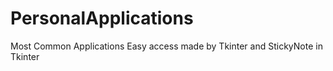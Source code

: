 # PersonalApplications
Most Common Applications Easy access made by Tkinter and StickyNote in Tkinter
